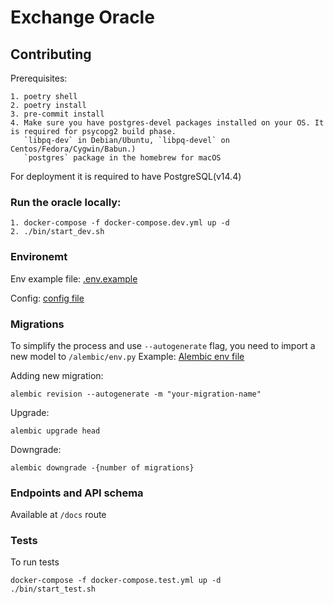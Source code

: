 # Exchange Oracle

## Contributing

Prerequisites:
```
1. poetry shell
2. poetry install
3. pre-commit install
4. Make sure you have postgres-devel packages installed on your OS. It is required for psycopg2 build phase.
   `libpq-dev` in Debian/Ubuntu, `libpq-devel` on Centos/Fedora/Cygwin/Babun.)
   `postgres` package in the homebrew for macOS
```   
   

For deployment it is required to have PostgreSQL(v14.4)


### Run the oracle locally:

```
1. docker-compose -f docker-compose.dev.yml up -d
2. ./bin/start_dev.sh
```

### Environemt
Env example file: [.env.example](https://github.com/humanprotocol/human-protocol/blob/feat/cvat/exchange-oracle/packages/examples/cvat/exchange-oracle/src/.env.example)

Config: [config file](https://github.com/humanprotocol/human-protocol/blob/feat/cvat/exchange-oracle/packages/examples/cvat/exchange-oracle/src/config.py)


### Migrations
To simplify the process and use `--autogenerate` flag, you need to import a new model to `/alembic/env.py`
Example: [Alembic env file](https://github.com/humanprotocol/human-protocol/blob/feat/cvat/exchange-oracle/packages/examples/cvat/exchange-oracle/alembic/env.py)


Adding new migration:
```
alembic revision --autogenerate -m "your-migration-name"
```

Upgrade:
```
alembic upgrade head
```

Downgrade:
```
alembic downgrade -{number of migrations}
```



### Endpoints and API schema

Available at `/docs` route


### Tests

To run tests
```
docker-compose -f docker-compose.test.yml up -d
./bin/start_test.sh
```